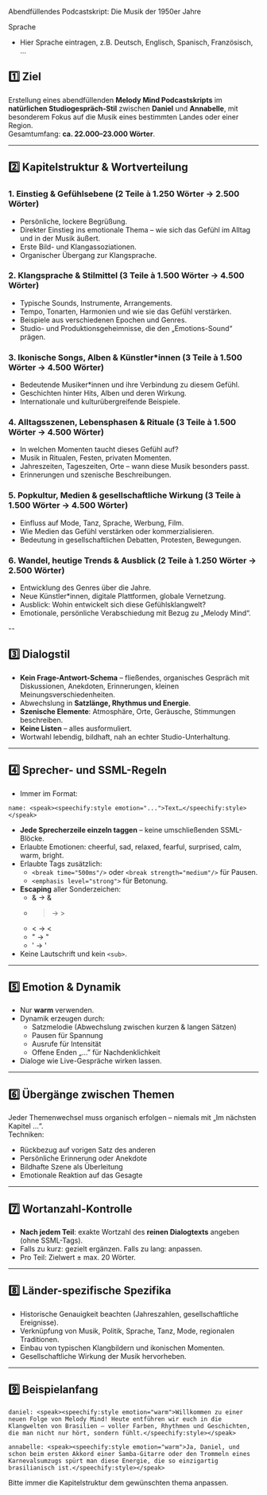 Abendfüllendes Podcastskript: Die Musik der 1950er Jahre

Sprache
- Hier Sprache eintragen, z.B. Deutsch, Englisch, Spanisch, Französisch, ...


## 1️⃣ Ziel  

Erstellung eines abendfüllenden **Melody Mind Podcastskripts** im **natürlichen Studiogespräch-Stil** zwischen **Daniel** und **Annabelle**, mit besonderem Fokus auf die Musik eines bestimmten Landes oder einer Region.  
Gesamtumfang: **ca. 22.000–23.000 Wörter**.

---

## 2️⃣ Kapitelstruktur & Wortverteilung  

### 1. Einstieg & Gefühlsebene (2 Teile à 1.250 Wörter → 2.500 Wörter)
- Persönliche, lockere Begrüßung.
- Direkter Einstieg ins emotionale Thema – wie sich das Gefühl im Alltag und in der Musik äußert.
- Erste Bild- und Klangassoziationen.
- Organischer Übergang zur Klangsprache.

### 2. Klangsprache & Stilmittel (3 Teile à 1.500 Wörter → 4.500 Wörter)
- Typische Sounds, Instrumente, Arrangements.
- Tempo, Tonarten, Harmonien und wie sie das Gefühl verstärken.
- Beispiele aus verschiedenen Epochen und Genres.
- Studio- und Produktionsgeheimnisse, die den „Emotions-Sound“ prägen.

### 3. Ikonische Songs, Alben & Künstler*innen (3 Teile à 1.500 Wörter → 4.500 Wörter)
- Bedeutende Musiker*innen und ihre Verbindung zu diesem Gefühl.
- Geschichten hinter Hits, Alben und deren Wirkung.
- Internationale und kulturübergreifende Beispiele.

### 4. Alltagsszenen, Lebensphasen & Rituale (3 Teile à 1.500 Wörter → 4.500 Wörter)
- In welchen Momenten taucht dieses Gefühl auf?
- Musik in Ritualen, Festen, privaten Momenten.
- Jahreszeiten, Tageszeiten, Orte – wann diese Musik besonders passt.
- Erinnerungen und szenische Beschreibungen.

### 5. Popkultur, Medien & gesellschaftliche Wirkung (3 Teile à 1.500 Wörter → 4.500 Wörter)
- Einfluss auf Mode, Tanz, Sprache, Werbung, Film.
- Wie Medien das Gefühl verstärken oder kommerzialisieren.
- Bedeutung in gesellschaftlichen Debatten, Protesten, Bewegungen.

### 6. Wandel, heutige Trends & Ausblick (2 Teile à 1.250 Wörter → 2.500 Wörter)
- Entwicklung des Genres über die Jahre.
- Neue Künstler*innen, digitale Plattformen, globale Vernetzung.
- Ausblick: Wohin entwickelt sich diese Gefühlsklangwelt?
- Emotionale, persönliche Verabschiedung mit Bezug zu „Melody Mind“.


--

## 3️⃣ Dialogstil  
- **Kein Frage-Antwort-Schema** – fließendes, organisches Gespräch mit Diskussionen, Anekdoten, Erinnerungen, kleinen Meinungsverschiedenheiten.  
- Abwechslung in **Satzlänge, Rhythmus und Energie**.  
- **Szenische Elemente**: Atmosphäre, Orte, Geräusche, Stimmungen beschreiben.  
- **Keine Listen** – alles ausformuliert.  
- Wortwahl lebendig, bildhaft, nah an echter Studio-Unterhaltung.

---

## 4️⃣ Sprecher- und SSML-Regeln  
- Immer im Format:  
```
name: <speak><speechify:style emotion="...">Text…</speechify:style></speak>
```
- **Jede Sprecherzeile einzeln taggen** – keine umschließenden SSML-Blöcke.  
- Erlaubte Emotionen: cheerful, sad, relaxed, fearful, surprised, calm, warm, bright.  
- Erlaubte Tags zusätzlich:  
  - `<break time="500ms"/>` oder `<break strength="medium"/>` für Pausen.  
  - `<emphasis level="strong">` für Betonung.  
- **Escaping** aller Sonderzeichen:  
  - & → &amp;  
  - > → &gt;  
  - < → &lt;  
  - " → &quot;  
  - ' → &apos;  
- Keine Lautschrift und kein `<sub>`.

---

## 5️⃣ Emotion & Dynamik  
- Nur **warm** verwenden.  
- Dynamik erzeugen durch:  
  - Satzmelodie (Abwechslung zwischen kurzen & langen Sätzen)  
  - Pausen für Spannung  
  - Ausrufe für Intensität  
  - Offene Enden „…” für Nachdenklichkeit  
- Dialoge wie Live-Gespräche wirken lassen.

---

## 6️⃣ Übergänge zwischen Themen  
Jeder Themenwechsel muss organisch erfolgen – niemals mit „Im nächsten Kapitel …“.  
Techniken:  
- Rückbezug auf vorigen Satz des anderen  
- Persönliche Erinnerung oder Anekdote  
- Bildhafte Szene als Überleitung  
- Emotionale Reaktion auf das Gesagte

---

## 7️⃣ Wortanzahl-Kontrolle  
- **Nach jedem Teil**: exakte Wortzahl des **reinen Dialogtexts** angeben (ohne SSML-Tags).  
- Falls zu kurz: gezielt ergänzen. Falls zu lang: anpassen.  
- Pro Teil: Zielwert ± max. 20 Wörter.

---

## 8️⃣ Länder-spezifische Spezifika  
- Historische Genauigkeit beachten (Jahreszahlen, gesellschaftliche Ereignisse).  
- Verknüpfung von Musik, Politik, Sprache, Tanz, Mode, regionalen Traditionen.  
- Einbau von typischen Klangbildern und ikonischen Momenten.  
- Gesellschaftliche Wirkung der Musik hervorheben.

---

## 9️⃣ Beispielanfang  
```
daniel: <speak><speechify:style emotion="warm">Willkommen zu einer neuen Folge von Melody Mind! Heute entführen wir euch in die Klangwelten von Brasilien – voller Farben, Rhythmen und Geschichten, die man nicht nur hört, sondern fühlt.</speechify:style></speak>

annabelle: <speak><speechify:style emotion="warm">Ja, Daniel, und schon beim ersten Akkord einer Samba-Gitarre oder den Trommeln eines Karnevalsumzugs spürt man diese Energie, die so einzigartig brasilianisch ist.</speechify:style></speak>
```

Bitte immer die Kapitelstruktur dem gewünschten thema anpassen.